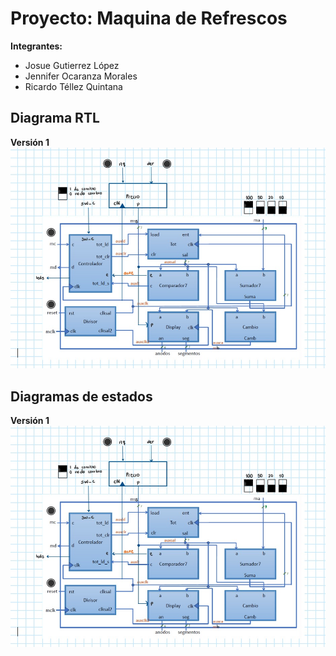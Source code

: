 # Proyecto: Maquina de Refrescos 

**Integrantes:**
- Josue Gutierrez López  
- Jennifer Ocaranza Morales  
- Ricardo Téllez Quintana  

## Diagrama RTL
**Versión 1**  
![Diagrama RTL](Diagrama%20RTL.jpeg)  
## Diagramas de estados
**Versión 1**  
![Diagrama RTL](Diagrama%20RTL.jpeg)

